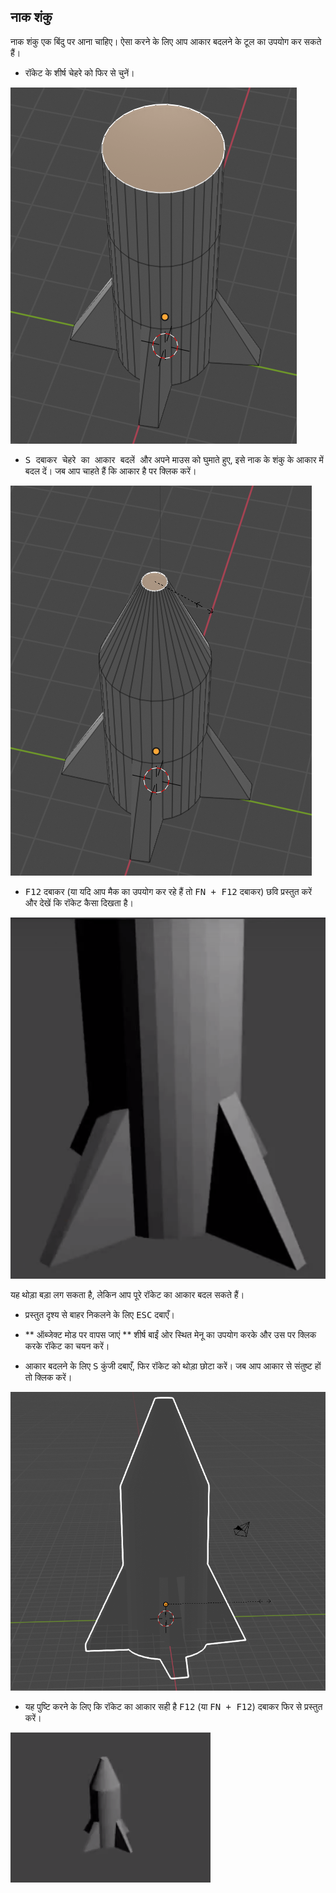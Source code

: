 ## नाक शंकु

नाक शंकु एक बिंदु पर आना चाहिए। ऐसा करने के लिए आप आकार बदलने के टूल का उपयोग कर सकते हैं।

+ रॉकेट के शीर्ष चेहरे को फिर से चुनें।

![क्यूब समाप्ति टूल](images/blender-rocket-top-face.png)

+ <kbd> S दबाकर चेहरे का आकार बदलें </kbd> और अपने माउस को घुमाते हुए, इसे नाक के शंकु के आकार में बदल दें। जब आप चाहते हैं कि आकार है पर क्लिक करें।

![आकृति का आकार बदलें](images/blender-rocket-cone-nose.png)

+ <kbd>F12</kbd> दबाकर (या यदि आप मैक का उपयोग कर रहे हैं तो <kbd>FN + F12</kbd> दबाकर) छवि प्रस्तुत करें और देखें कि रॉकेट कैसा दिखता है।

![रॉकेट प्रस्तुत करें](images/blender-rocket-render-1.png)

यह थोड़ा बड़ा लग सकता है, लेकिन आप पूरे रॉकेट का आकार बदल सकते हैं।

+ प्रस्तुत दृश्य से बाहर निकलने के लिए <kbd>ESC</kbd> दबाएँ।

+ ** ऑब्जेक्ट मोड पर वापस जाएं ** शीर्ष बाईं ओर स्थित मेनू का उपयोग करके और उस पर क्लिक करके रॉकेट का चयन करें।

+ आकार बदलने के लिए <kbd>S</kbd> कुंजी दबाएँ, फिर रॉकेट को थोड़ा छोटा करें। जब आप आकार से संतुष्ट हों तो क्लिक करें।

![रॉकेट का आकार बदलें](images/blender-rocket-resize.png)

+ यह पुष्टि करने के लिए कि रॉकेट का आकार सही है <kbd>F12</kbd> (या <kbd>FN + F12</kbd>) दबाकर फिर से प्रस्तुत करें।

![छोटे रूप में प्रस्तुत रॉकेट](images/blender-rocket-render-2.png)